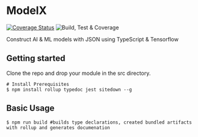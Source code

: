# ModelX
[![Coverage Status](https://coveralls.io/repos/github/repetere/modelx/badge.svg?branch=master)](https://coveralls.io/github/repetere/modelx?branch=master) ![Build, Test & Coverage](https://github.com/repetere/modelx/workflows/Build,%20Test%20&%20Coverage/badge.svg)

Construct AI &amp; ML models with JSON using TypeScript & Tensorflow

## Getting started
Clone the repo and drop your module in the src directory.
```shell
# Install Prerequisites
$ npm install rollup typedoc jest sitedown --g
```

## Basic Usage
```shell
$ npm run build #builds type declarations, created bundled artifacts with rollup and generates documenation
```